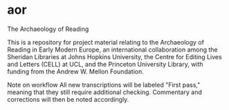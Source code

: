 aor
===

The Archaeology of Reading

This is a repository for project material relating to the Archaeology of Reading in Early Modern Europe, an international collaboration among the Sheridan Libraries at Johns Hopkins University, the Centre for Editing Lives and Letters (CELL) at UCL, and the Princeton University Library, with funding from the Andrew W. Mellon Foundation. 


Note on workflow
All new transcriptions will be labeled "First pass," meaning that they still require additional checking. Commentary and corrections will then be noted accordingly.
